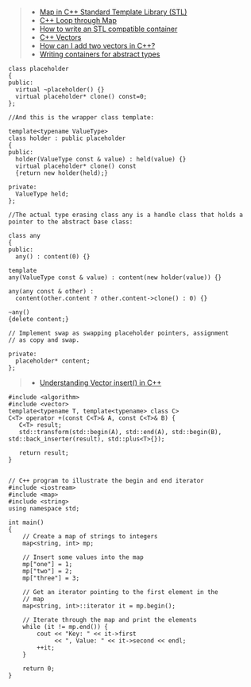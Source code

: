 ###
> - [Map in C++ Standard Template Library (STL)](https://www.geeksforgeeks.org/map-associative-containers-the-c-standard-template-library-stl/)
> - [C++ Loop through Map](https://stackoverflow.com/questions/26281979/c-loop-through-map)
> - [How to write an STL compatible container](https://medium.com/@vgasparyan1995/how-to-write-an-stl-compatible-container-fc5b994462c6)
> - [C++ Vectors](https://www.programiz.com/cpp-programming/vectors)
> - [How can I add two vectors in C++? ](https://www.reddit.com/r/cpp_questions/comments/vz261o/how_can_i_add_two_vectors_in_c/?rdt=53979)
> - [Writing containers for abstract types](https://cplusplus.com/forum/beginner/141299/)
```
class placeholder
{
public:
  virtual ~placeholder() {}
  virtual placeholder* clone() const=0;
};

//And this is the wrapper class template:

template<typename ValueType>
class holder : public placeholder
{
public:
  holder(ValueType const & value) : held(value) {}
  virtual placeholder* clone() const 
  {return new holder(held);}

private:
  ValueType held;
};

//The actual type erasing class any is a handle class that holds a pointer to the abstract base class:

class any
{
public:
  any() : content(0) {}

template
any(ValueType const & value) : content(new holder(value)) {}

any(any const & other) : 
  content(other.content ? other.content->clone() : 0) {}

~any() 
{delete content;}

// Implement swap as swapping placeholder pointers, assignment
// as copy and swap.

private:
  placeholder* content;
};
```
> - [Understanding Vector insert() in C++](https://www.digitalocean.com/community/tutorials/vector-insert-in-c-plus-plus)

```
#include <algorithm>
#include <vector>
template<typename T, template<typename> class C>
C<T> operator +(const C<T>& A, const C<T>& B) {
   C<T> result;
   std::transform(std::begin(A), std::end(A), std::begin(B), std::back_inserter(result), std::plus<T>{});

   return result;
}
```

```

// C++ program to illustrate the begin and end iterator
#include <iostream>
#include <map>
#include <string>
using namespace std;
 
int main()
{
    // Create a map of strings to integers
    map<string, int> mp;
 
    // Insert some values into the map
    mp["one"] = 1;
    mp["two"] = 2;
    mp["three"] = 3;
 
    // Get an iterator pointing to the first element in the
    // map
    map<string, int>::iterator it = mp.begin();
 
    // Iterate through the map and print the elements
    while (it != mp.end()) {
        cout << "Key: " << it->first
             << ", Value: " << it->second << endl;
        ++it;
    }
 
    return 0;
}

```